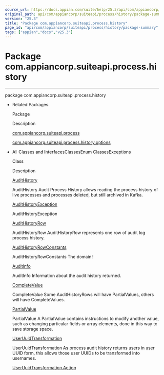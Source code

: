 ```yaml
---
source_url: https://docs.appian.com/suite/help/25.3/api/com/appiancorp/suiteapi/process/history/package-summary.html
original_path: api/com/appiancorp/suiteapi/process/history/package-summary.html
version: "25.3"
title: "Package com.appiancorp.suiteapi.process.history"
page_id: "api/com/appiancorp/suiteapi/process/history/package-summary"
tags: ["appian","docs","v25.3"]
---
```



# Package com.appiancorp.suiteapi.process.history

* * *

package com.appiancorp.suiteapi.process.history

-   Related Packages

    Package

    Description

    [com.appiancorp.suiteapi.process](../package-summary.html)

    [com.appiancorp.suiteapi.process.history.options](options/package-summary.html)

-   All Classes and InterfacesClassesEnum ClassesExceptions

    Class

    Description

    [AuditHistory](AuditHistory.html "class in com.appiancorp.suiteapi.process.history")

    AuditHistory Audit Process History allows reading the process history of live processes and processes deleted, but still archived in Kafka.

    [AuditHistoryException](AuditHistoryException.html "class in com.appiancorp.suiteapi.process.history")

    AuditHistoryException

    [AuditHistoryRow](AuditHistoryRow.html "class in com.appiancorp.suiteapi.process.history")

    AuditHistoryRow AuditHistoryRow represents one row of audit log process history.

    [AuditHistoryRowConstants](AuditHistoryRowConstants.html "enum class in com.appiancorp.suiteapi.process.history")

    AuditHistoryRowConstants The domain!

    [AuditInfo](AuditInfo.html "class in com.appiancorp.suiteapi.process.history")

    AuditInfo Information about the audit history returned.

    [CompleteValue](CompleteValue.html "class in com.appiancorp.suiteapi.process.history")

    CompleteValue Some AuditHistoryRows will have PartialValues, others will have CompleteValues.

    [PartialValue](PartialValue.html "class in com.appiancorp.suiteapi.process.history")

    PartialValue A PartialValue contains instructions to modify another value, such as changing particular fields or array elements, done in this way to save storage space.

    [UserUuidTransformation](UserUuidTransformation.html "class in com.appiancorp.suiteapi.process.history")

    UserUuidTransformation As process audit history returns users in user UUID form, this allows those user UUIDs to be transformed into usernames.

    [UserUuidTransformation.Action](UserUuidTransformation.Action.html "enum class in com.appiancorp.suiteapi.process.history")
